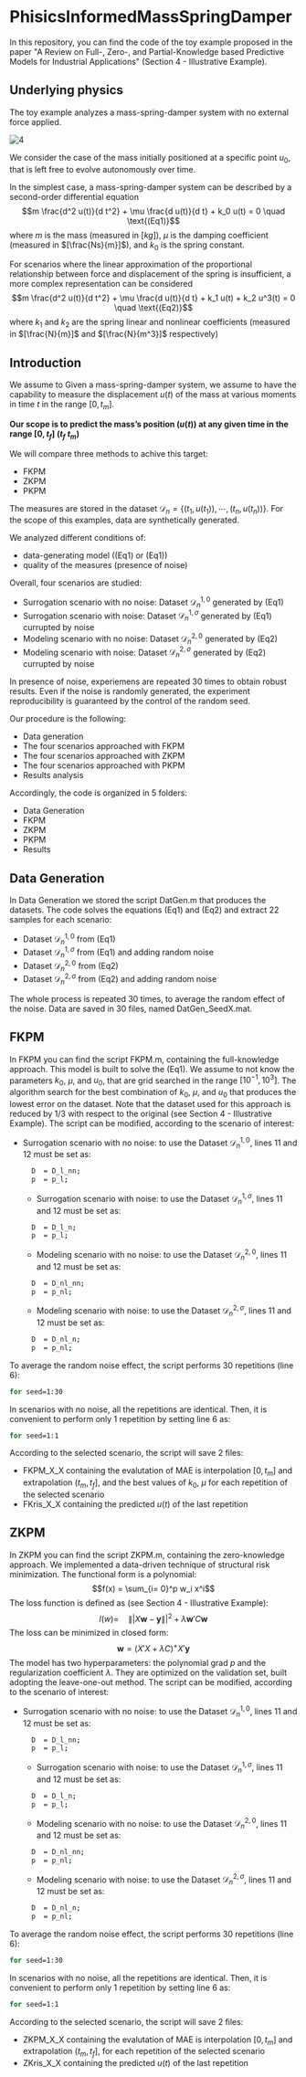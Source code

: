 # PhisicsInformedMassSpringDamper

In this repository, you can find the code of the toy example proposed in the paper "A Review on Full-, Zero-, and Partial-Knowledge based Predictive Models for Industrial Applications" (Section 4 - Illustrative Example).

## Underlying physics
The toy example analyzes a mass-spring-damper system with no external force applied. 

![4](https://github.com/lucaoneto/PhisicsInformedMassSpringDamper/assets/158032647/119b7700-74e8-4225-94cb-168d1f228c49)

We consider the case of the mass initially positioned at a specific point $u_0$, that is left free to evolve autonomously over time.

In the simplest case, a mass-spring-damper system can be described by a second-order differential equation
$$m \frac{d^2 u(t)}{d t^2} + \mu \frac{d u(t)}{d t} + k_0 u(t) = 0 \quad \text{(Eq1)}$$
  where $m$ is the mass (measured in $[kg]$), $\mu$ is the damping coefficient (measured in $[\frac{Ns}{m}]$), and $k_0$ is the spring constant.

For scenarios where the linear approximation of the proportional relationship between force and displacement of the spring is insufficient, a more complex representation can be considered
$$m \frac{d^2 u(t)}{d t^2} + \mu \frac{d u(t)}{d t} + k_1 u(t) + k_2 u^3(t) = 0 \quad \text{(Eq2)}$$
where $k_1$ and $k_2$ are the spring linear and nonlinear coefficients (measured in $[\frac{N}{m}]$ and $[\frac{N}{m^3}]$ respectively)

## Introduction
We assume to 
Given a mass-spring-damper system, we assume to have the capability to measure the displacement $u(t)$ of the mass at various moments in time $t$ in the range $[0,t_m]$.

**Our scope is to predict the mass’s position $(u(t))$ at any given time in the range $[0, t_f]$ ($t_f \> t_m$)** 

We will compare three methods to achive this target: 
- FKPM
- ZKPM
- PKPM

The measures are stored in the dataset $\mathcal{D}_n = \{ (t_1,u(t_1)), \cdots, (t_n,u(t_n)) \}$. 
For the scope of this examples, data are synthetically generated. 

We analyzed different conditions of:
- data-generating model ($\text{(Eq1)}$ or $\text{(Eq1)}$) 
- quality of the measures (presence of noise)

Overall, four scenarios are studied:
- Surrogation scenario with no noise: Dataset $\mathcal{D}^{1, 0}_n$ generated by $\text{(Eq1)}$
- Surrogation scenario with noise: Dataset $\mathcal{D}^{1, \sigma}_n$ generated by $\text{(Eq1)}$ currupted by noise
- Modeling scenario with no noise: Dataset $\mathcal{D}^{2, 0}_n$ generated by $\text{(Eq2)}$
- Modeling scenario with noise: Dataset $\mathcal{D}^{2, \sigma}_n$ generated by $\text{(Eq2)}$ currupted by noise

In presence of noise, experiemens are repeated 30 times to obtain robust results.
Even if the noise is randomly generated, the experiment reproducibility is guaranteed by the control of the random seed.

Our procedure is the following:
- Data generation
- The four scenarios approached with FKPM
- The four scenarios approached with ZKPM
- The four scenarios approached with PKPM
- Results analysis

Accordingly, the code is organized in 5 folders:
- Data Generation
- FKPM
- ZKPM
- PKPM
- Results

## Data Generation
In Data Generation we stored the script DatGen.m that produces the datasets. 
The code solves the equations $\text{(Eq1)}$ and $\text{(Eq2)}$ and extract 22 samples for each scenario:
- Dataset $\mathcal{D}^{1, 0}_n$ from $\text{(Eq1)}$
- Dataset $\mathcal{D}^{1, \sigma}_n$ from $\text{(Eq1)}$ and adding random noise
- Dataset $\mathcal{D}^{2, 0}_n$ from $\text{(Eq2)}$
- Dataset $\mathcal{D}^{2, \sigma}_n$ from $\text{(Eq2)}$ and adding random noise

The whole process is repeated 30 times, to average the random effect of the noise.
Data are saved in 30 files, named DatGen_SeedX.mat.

## FKPM
In FKPM you can find the script FKPM.m, containing the full-knowledge approach.
This model is built to solve the $\text{(Eq1)}$. 
We assume to not know the parameters $k_0$, $\mu$, and $u_0$, that are grid searched in the range $[10^{-1}, 10^{3}]$. 
The algorithm search for the best combination of $k_0$, $\mu$, and $u_0$ that produces the lowest error on the dataset. 
Note that the dataset used for this approach is reduced by 1/3 with respect to the original (see Section 4 - Illustrative Example).
The script can be modified, according to the scenario of interest:
- Surrogation scenario with no noise: to use the Dataset $\mathcal{D}^{1, 0}_n$, lines 11 and 12 must be set as:
  ```sh
    D  = D_l_nn;
    p  = p_l;
   ```
  - Surrogation scenario with noise: to use the Dataset $\mathcal{D}^{1, \sigma}_n$, lines 11 and 12 must be set as:
  ```sh
    D  = D_l_n;
    p  = p_l;
   ```
  - Modeling scenario with no noise: to use the Dataset $\mathcal{D}^{2, 0}_n$, lines 11 and 12 must be set as:
  ```sh
    D  = D_nl_nn;
    p  = p_nl;
   ```
  - Modeling scenario with noise: to use the Dataset $\mathcal{D}^{2, \sigma}_n$, lines 11 and 12 must be set as:
  ```sh
    D  = D_nl_n;
    p  = p_nl;
   ```
To average the random noise effect, the script performs 30 repetitions (line 6):
```sh
for seed=1:30
```
In scenarios with no noise, all the repetitions are identical. Then, it is convenient to perform only 1 repetition by setting line 6 as:
```sh
for seed=1:1
```
According to the selected scenario, the script will save 2 files:
- FKPM_X_X containing the evalutation of MAE is interpolation $[0,t_m]$ and extrapolation $(t_m, t_f]$, and the best values of $k_0$, $\mu$ for each repetition of the selected scenario 
- FKris_X_X containing the predicted $u(t)$ of the last repetition
  
## ZKPM
In ZKPM you can find the script ZKPM.m, containing the zero-knowledge approach.
We implemented a data-driven technique of structural risk minimization.
The functional form is a polynomial:
$$f(x) = \sum_{i= 0}^p w_i x^i$$
The loss function is defined as (see Section 4 - Illustrative Example):
$$l(w)= \quad \|| X \boldsymbol{w} - \boldsymbol{y} \||^2 + \lambda \boldsymbol{w}' C \boldsymbol{w}$$
The loss can be minimized in closed form:
$$\boldsymbol{w} = (X' X + \lambda C)^+ X' \boldsymbol{y}$$
The model has two hyperparameters: the polynomial grad $p$ and the regularization coefficient $\lambda$.
They are optimized on the validation set, built adopting the leave-one-out method.
The script can be modified, according to the scenario of interest:
- Surrogation scenario with no noise: to use the Dataset $\mathcal{D}^{1, 0}_n$, lines 11 and 12 must be set as:
  ```sh
    D  = D_l_nn;
    p  = p_l;
   ```
  - Surrogation scenario with noise: to use the Dataset $\mathcal{D}^{1, \sigma}_n$, lines 11 and 12 must be set as:
  ```sh
    D  = D_l_n;
    p  = p_l;
   ```
  - Modeling scenario with no noise: to use the Dataset $\mathcal{D}^{2, 0}_n$, lines 11 and 12 must be set as:
  ```sh
    D  = D_nl_nn;
    p  = p_nl;
   ```
  - Modeling scenario with noise: to use the Dataset $\mathcal{D}^{2, \sigma}_n$, lines 11 and 12 must be set as:
  ```sh
    D  = D_nl_n;
    p  = p_nl;
   ```
To average the random noise effect, the script performs 30 repetitions (line 6):
```sh
for seed=1:30
```
In scenarios with no noise, all the repetitions are identical. Then, it is convenient to perform only 1 repetition by setting line 6 as:
```sh
for seed=1:1
```
According to the selected scenario, the script will save 2 files:
- ZKPM_X_X containing the evalutation of MAE is interpolation $[0,t_m]$ and extrapolation $(t_m, t_f]$, for each repetition of the selected scenario 
- ZKris_X_X containing the predicted $u(t)$ of the last repetition
